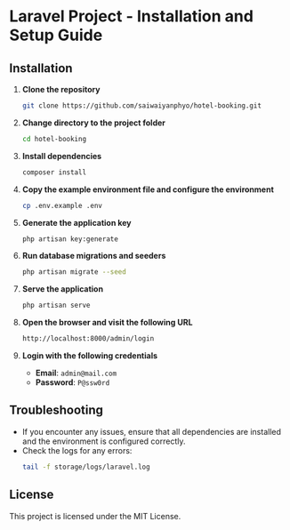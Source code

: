 # Laravel Project - Installation and Setup Guide

## Installation

1. **Clone the repository**
    ```sh
    git clone https://github.com/saiwaiyanphyo/hotel-booking.git
    ```

2. **Change directory to the project folder**
    ```sh
    cd hotel-booking
    ```

3. **Install dependencies**
    ```sh
    composer install
    ```

4. **Copy the example environment file and configure the environment**
    ```sh
    cp .env.example .env
    ```

5. **Generate the application key**
    ```sh
    php artisan key:generate
    ```

6. **Run database migrations and seeders**
    ```sh
    php artisan migrate --seed
    ```

7. **Serve the application**
    ```sh
    php artisan serve
    ```

8. **Open the browser and visit the following URL**
    ```sh
    http://localhost:8000/admin/login
    ```

9. **Login with the following credentials**
    - **Email**: `admin@mail.com`
    - **Password**: `P@ssw0rd`

## Troubleshooting

- If you encounter any issues, ensure that all dependencies are installed and the environment is configured correctly.
- Check the logs for any errors:
    ```sh
    tail -f storage/logs/laravel.log
    ```

## License

This project is licensed under the MIT License.
